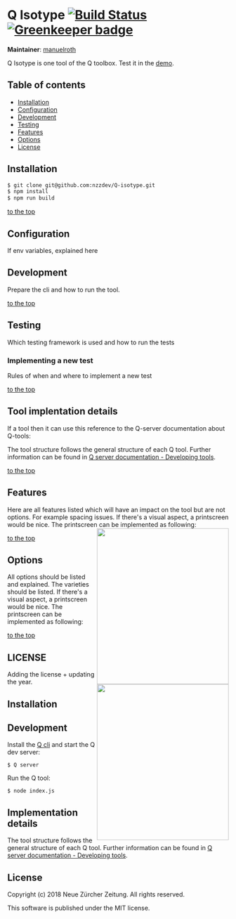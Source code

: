 # Q Isotype [![Build Status](https://travis-ci.com/nzzdev/Q-isotype.svg?token=g43MZxbtUcZ6QyxqUoJM&branch=dev)](https://travis-ci.com/nzzdev/Q-isotype) [![Greenkeeper badge](https://badges.greenkeeper.io/nzzdev/Q-isotype.svg?token=36bc6ddc1d30783a27da6e8cb5dba3acf833e860036df64acd816ec8300eabff&ts=1551342842727)](https://greenkeeper.io/)

**Maintainer**: [manuelroth](https://github.com/manuelroth)

Q Isotype is one tool of the Q toolbox. Test it in the [demo](https://editor.q.tools). 

## Table of contents
- [Installation](#installation)
- [Configuration](#configuration)
- [Development](#development)
- [Testing](#testing)
- [Features](#features)
- [Options](#options)
- [License](#license)

## Installation
```bash
$ git clone git@github.com:nzzdev/Q-isotype.git
$ npm install
$ npm run build
```

[to the top](#table-of-contents)

## Configuration
If env variables, explained here

## Development
Prepare the cli and how to run the tool.

[to the top](#table-of-contents)

## Testing 
Which testing framework is used and how to run the tests

### Implementing a new test
Rules of when and where to implement a new test

[to the top](#table-of-contents)

##  Tool implentation details
If a tool then it can use this reference to the Q-server documentation about Q-tools:

The tool structure follows the general structure of each Q tool. Further information can be found in [Q server documentation - Developing tools](https://nzzdev.github.io/Q-server/developing-tools.html).

[to the top](#table-of-contents)

## Features
Here are all features listed which will have an impact on the tool but are not options. For example spacing issues. If there's a visual aspect, a printscreen would be nice. 
The printscreen can be implemented as following: 
<img src="/doc/card-layout.png" align="right" width=300 height=355>

[to the top](#table-of-contents)

## Options
All options should be listed and explained. The varieties should be listed. If there's a visual aspect, a printscreen would be nice.
The printscreen can be implemented as following: 
<img src="/doc/card-layout.png" align="right" width=300 height=355>

[to the top](#table-of-contents)

## LICENSE
Adding the license + updating the year. 

## Installation



## Development

Install the [Q cli](https://github.com/nzzdev/Q-cli) and start the Q dev server:

```
$ Q server
```

Run the Q tool:
```
$ node index.js
```

## Implementation details
The tool structure follows the general structure of each Q tool. Further information can be found in [Q server documentation - Developing tools](https://nzzdev.github.io/Q-server/developing-tools.html).

## License
Copyright (c) 2018 Neue Zürcher Zeitung. All rights reserved.

This software is published under the MIT license.